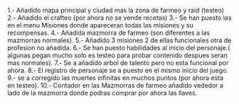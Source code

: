 1.- Añadido mapa principal y ciudad mas la zona de farmeo y raid (testeo)
2.- Añadido el crafteo (por ahora no se vende recetas)
3.- Se han puesto las en el menu Misiones donde apareceran todas las misiones y su recompensas.
4.- Añadida mazmorra de farmeo (son diferentes a las mazmorras normales). 
5.- Añadido 3 misiones 2 de ellas funcionales otra de profesion no añadida.
6.- Se han puesto habilidades al inicio del personaje.( algunas pegan mucho solo es testeo para probar contenido despues seran mas normales).
7.- Se a añadido arbol de talento pero no esta funcional por ahora.
8.- El registro de personaje se a puesto en el mismo inicio del juego.
9.- se a corregido las muertes infinitas en muchos puntos (por ahora esta en testeo).
10.- Contador en las Mazmorras de farmeo añadido vededor a lado de la mazmorra donde podras comprar por ahora las llaves.
